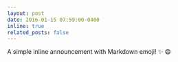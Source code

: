 ```yaml
---
layout: post
date: 2016-01-15 07:59:00-0400
inline: true
related_posts: false
---
```

A simple inline announcement with Markdown emoji! :sparkles: :smile:
